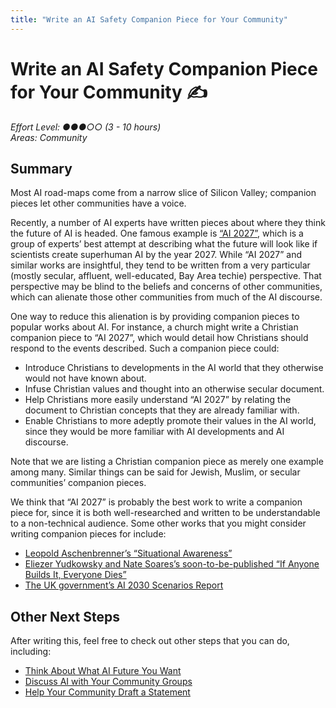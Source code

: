 ```yaml
---
title: "Write an AI Safety Companion Piece for Your Community"
---
```


# Write an AI Safety Companion Piece for Your Community ✍️

*Effort Level: ●●●○○ (3 - 10 hours)*  
*Areas: Community*

## Summary

Most AI road-maps come from a narrow slice of Silicon Valley; companion pieces let other communities have a voice.

Recently, a number of AI experts have written pieces about where they think the future of AI is headed. One famous example is [“AI 2027”](https://ai-2027.com/), which is a group of experts’ best attempt at describing what the future will look like if scientists create superhuman AI by the year 2027. While “AI 2027” and similar works are insightful, they tend to be written from a very particular (mostly secular, affluent, well-educated, Bay Area techie) perspective. That perspective may be blind to the beliefs and concerns of other communities, which can alienate those other communities from much of the AI discourse.

One way to reduce this alienation is by providing companion pieces to popular works about AI. For instance, a church might write a Christian companion piece to “AI 2027”, which would detail how Christians should respond to the events described. Such a companion piece could:

- Introduce Christians to developments in the AI world that they otherwise would not have known about.
- Infuse Christian values and thought into an otherwise secular document.
- Help Christians more easily understand “AI 2027” by relating the document to Christian concepts that they are already familiar with.
- Enable Christians to more adeptly promote their values in the AI world, since they would be more familiar with AI developments and AI discourse.

Note that we are listing a Christian companion piece as merely one example among many. Similar things can be said for Jewish, Muslim, or secular communities’ companion pieces.

We think that “AI 2027” is probably the best work to write a companion piece for, since it is both well-researched and written to be understandable to a non-technical audience. Some other works that you might consider writing companion pieces for include:

- [Leopold Aschenbrenner’s “Situational Awareness”](https://situational-awareness.ai/)
- [Eliezer Yudkowsky and Nate Soares’s soon-to-be-published “If Anyone Builds It, Everyone Dies”](https://www.amazon.com/Anyone-Builds-Everyone-Dies-Superhuman/dp/0316595640)
- [The UK government’s AI 2030 Scenarios Report](https://www.gov.uk/government/publications/frontier-ai-capabilities-and-risks-discussion-paper/ai-2030-scenarios-report-html-annex-c)

## Other Next Steps

After writing this, feel free to check out other steps that you can do, including:

- [Think About What AI Future You Want](/next-steps/think-about-ai-future)
- [Discuss AI with Your Community Groups](/next-steps/discuss-with-community)
- [Help Your Community Draft a Statement](/next-steps/community-statement)
